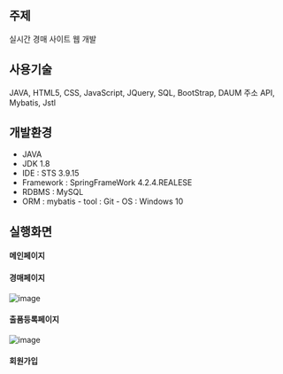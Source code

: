 ## 주제
실시간 경매 사이트 웹 개발

## 사용기술
JAVA, HTML5, CSS, JavaScript, JQuery, SQL, BootStrap, DAUM 주소 API, Mybatis, Jstl

## 개발환경
- JAVA
- JDK 1.8
- IDE : STS 3.9.15
- Framework : SpringFrameWork 4.2.4.REALESE
- RDBMS : MySQL
- ORM : mybatis - tool : Git - OS : Windows 10

## 실행화면
#### 메인페이지

#### 경매페이지
![image](https://github.com/oyoo525/global_IT_mini_project02_aution/assets/141537487/d544b6f9-f252-44e4-881b-986a48d5e54b)

#### 출품등록페이지
![image](https://github.com/oyoo525/global_IT_mini_project02_aution/assets/141537487/bc78fe7b-47cf-4693-885d-998bd1052cd7)

#### 회원가입

#### 
